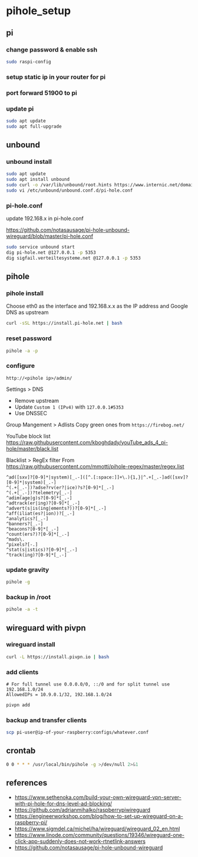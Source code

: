 # pihole_setup

## pi

### change password & enable ssh
```bash
sudo raspi-config
```

### setup static ip in your router for pi

### port forward 51900 to pi

### update pi
```bash
sudo apt update
sudo apt full-upgrade
```

## unbound

### unbound install
```bash
sudo apt update
sudo apt install unbound
sudo curl -o /var/lib/unbound/root.hints https://www.internic.net/domain/named.root
sudo vi /etc/unbound/unbound.conf.d/pi-hole.conf
```

### pi-hole.conf

update 192.168.x in pi-hole.conf

https://github.com/notasausage/pi-hole-unbound-wireguard/blob/master/pi-hole.conf

```bash
sudo service unbound start
dig pi-hole.net @127.0.0.1 -p 5353
dig sigfail.verteiltesysteme.net @127.0.0.1 -p 5353
```

## pihole

### pihole install
Choose eth0 as the interface and 192.168.x.x as the IP address and Google DNS as upstream
```bash
curl -sSL https://install.pi-hole.net | bash
```

### reset password
```bash
pihole -a -p
```

### configure
```
http://<pihole ip>/admin/
```

Settings > DNS
* Remove upstream
* Update ```Custom 1 (IPv4)``` with ```127.0.0.1#5353```
* Use DNSSEC

Group Mangement > Adlists
Copy green ones from  ```https://firebog.net/```

YouTube block list
https://raw.githubusercontent.com/kboghdady/youTube_ads_4_pi-hole/master/black.list

Blacklist > RegEx filter
From https://raw.githubusercontent.com/mmotti/pihole-regex/master/regex.list
```
^ad([sxv]?[0-9]*|system)[_.-]([^.[:space:]]+\.){1,}|^.+[_.-]ad([sxv]?[0-9]*|system)[_.-]
^(.+[_.-])?adse?rv(er?|ice)?s?[0-9]*[_.-]
^(.+[_.-])?telemetry[_.-]
^adim(age|g)s?[0-9]*[_.-]
^adtrack(er|ing)?[0-9]*[_.-]
^advert(s|is(ing|ements?))?[0-9]*[_.-]
^aff(iliat(es?|ion))?[_.-]
^analytics?[_.-]
^banners?[_.-]
^beacons?[0-9]*[_.-]
^count(ers?)?[0-9]*[_.-]
^mads\.
^pixels?[-.]
^stat(s|istics)?[0-9]*[_.-]
^track(ing)?[0-9]*[_.-]
```

### update gravity
```bash
pihole -g
```

### backup in /root
```bash
pihole -a -t
```

## wireguard with pivpn

### wireguard install
```bash
curl -L https://install.pivpn.io | bash
```

### add clients
```
# For full tunnel use 0.0.0.0/0, ::/0 and for split tunnel use 192.168.1.0/24
AllowedIPs = 10.9.0.1/32, 192.168.1.0/24
```
```bash
pivpn add
```

### backup and transfer clients
```bash
scp pi-user@ip-of-your-raspberry:configs/whatever.conf
```

## crontab
```bash
0 0 * * * /usr/local/bin/pihole -g >/dev/null 2>&1
```

## references
* https://www.sethenoka.com/build-your-own-wireguard-vpn-server-with-pi-hole-for-dns-level-ad-blocking/
* https://github.com/adrianmihalko/raspberrypiwireguard
* https://engineerworkshop.com/blog/how-to-set-up-wireguard-on-a-raspberry-pi/
* https://www.sigmdel.ca/michel/ha/wireguard/wireguard_02_en.html
* https://www.linode.com/community/questions/19346/wireguard-one-click-app-suddenly-does-not-work-rtnetlink-answers
* https://github.com/notasausage/pi-hole-unbound-wireguard
